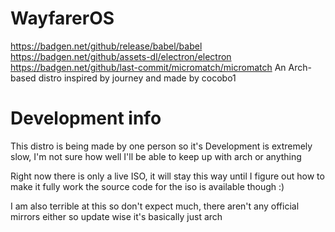 # WayfarerOS
https://badgen.net/github/release/babel/babel https://badgen.net/github/assets-dl/electron/electron https://badgen.net/github/last-commit/micromatch/micromatch
An Arch-based distro inspired by journey and made by cocobo1

# Development info 
This distro is being made by one person so it's Development is extremely slow, I'm not sure how well I'll be able to keep up with arch or anything

Right now there is only a live ISO, it will stay this way until I figure out how to make it fully work
the source code for the iso is available though :)

I am also terrible at this so don't expect much, there aren't any official mirrors either so update wise it's basically just arch
